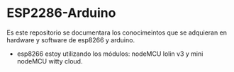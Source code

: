 # ESP2286-Arduino

Es este repositorio se documentara los conocimeintos que se adquieran en hardware y software de esp8266 y arduino.

- esp8266 estoy utilizando los módulos: nodeMCU lolin v3 y mini nodeMCU witty cloud.

